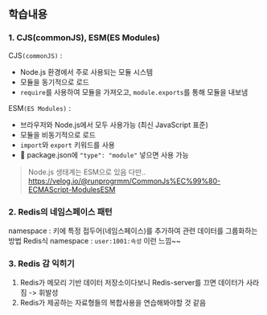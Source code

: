 ## 학습내용

### 1. CJS(commonJS), ESM(ES Modules)
  CJS`(commonJS)` : 
  - Node.js 환경에서 주로 사용되는 모듈 시스템
  - 모듈을 동기적으로 로드
  - `require`를 사용하여 모듈을 가져오고, `module.exports`를 통해 모듈을 내보냄

  ESM`(ES Modules)` :
  - 브라우저와 Node.js에서 모두 사용가능 (최신 JavaScript 표준)
  - 모듈을 비동기적으로 로드
  - `import`와 `export` 키워드를 사용
  - 📌 package.json에 `"type": "module"` 넣으면 사용 가능
  
  > Node.js 생태계는 ESM으로 있음
 다만.. https://velog.io/@runprogrmm/CommonJs%EC%99%80-ECMAScript-ModulesESM

### 2. Redis의 네임스페이스 패턴
  namespace : 키에 특정 접두어(네임스페이스)를 추가하여 관련 데이터를 그룹화하는 방법
  Redis식 namespace : `user:1001:속성` 이런 느낌~~

### 3. Redis 감 익히기
  1. Redis가 메모리 기반 데이터 저장소이다보니 Redis-server를 끄면 데이터가 사라짐 -> 휘발성
  2. Redis가 제공하는 자료형들의 복합사용을 연습해봐야할 것 같음
